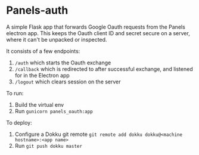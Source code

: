 # Panels-auth
A simple Flask app that forwards Google Oauth requests from the Panels electron app. This keeps the Oauth client ID and secret secure on a server, where it can't be unpacked or inspected.

It consists of a few endpoints:
1. `/auth` which starts the Oauth exchange
2. `/callback` which is redirected to after successful exchange, and listened for in the Electron app
3. `/logout` which clears session on the server

To run:
1. Build the virtual env
2. Run `gunicorn panels_oauth:app`

To deploy:
1. Configure a Dokku git remote `git remote add dokku dokku@<machine hostname>:<app name>`
2. Run `git push dokku master`
